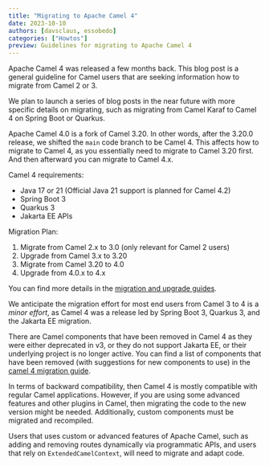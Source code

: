 ```yaml
---
title: "Migrating to Apache Camel 4"
date: 2023-10-10
authors: [davsclaus, essobedo]
categories: ["Howtos"]
preview: Guidelines for migrating to Apache Camel 4
---
```


Apache Camel 4 was released a few months back. This blog post is a general guideline for Camel users
that are seeking information how to migrate from Camel 2 or 3.

We plan to launch a series of blog posts in the near future with more specific details on migrating, such as migrating from Camel Karaf
to Camel 4 on Spring Boot or Quarkus. 

Apache Camel 4.0 is a fork of Camel 3.20. In other words, after the 3.20.0 release, we shifted the `main`
code branch to be Camel 4. This affects how to migrate to Camel 4, as you essentially need to migrate to Camel 3.20 first.
And then afterward you can migrate to Camel 4.x.

Camel 4 requirements:

- Java 17 or 21 (Official Java 21 support is planned for Camel 4.2)
- Spring Boot 3
- Quarkus 3
- Jakarta EE APIs

Migration Plan:

1. Migrate from Camel 2.x to 3.0 (only relevant for Camel 2 users)
2. Upgrade from Camel 3.x to 3.20
3. Migrate from Camel 3.20 to 4.0
4. Upgrade from 4.0.x to 4.x

You can find more details in the [migration and upgrade guides](/manual/migration-and-upgrade.html).

We anticipate the migration effort for most end users from Camel 3 to 4 is a _minor effort_, as Camel 4
was a release led by Spring Boot 3, Quarkus 3, and the Jakarta EE migration. 

There are Camel components that have been removed in Camel 4 as they were either deprecated in v3, or they do
not support Jakarta EE, or their underlying project is no longer active. You can find a list of components
that have been removed (with suggestions for new components to use) in the [camel 4 migration guide](manual/camel-4-migration-guide.html).

In terms of backward compatibility, then Camel 4 is mostly compatible with regular Camel applications.
However, if you are using some advanced features and other plugins in Camel, then migrating
the code to the new version might be needed. Additionally, custom components must be migrated and recompiled.

Users that uses custom or advanced features of Apache Camel, such as adding and removing routes dynamically
via programmatic APIs, and users that rely on `ExtendedCamelContext`, will need to migrate and adapt code.

